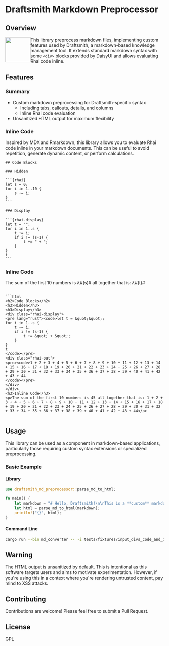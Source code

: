 # Draftsmith Markdown Preprocessor

## Overview

<p><img src="./assets/logo.png" style="float: left; width: 80px" /></p>

This library preprocess markdown files, implementing custom features used by Draftsmith, a markdown-based knowledge management tool. It extends standard markdown syntax with some `<div>` blocks provided by DaisyUI and allows evaluating Rhai code inline.

## Features

### Summary

- Custom markdown preprocessing for Draftsmith-specific syntax
    - Including tabs, callouts, details, and columns
    - Inline Rhai code evaluation
- Unsanitized HTML output for maximum flexibility

### Inline Code

Inspired by MDX and Rmarkdown, this library allows you to evaluate Rhai code inline in your markdown documents. This can be useful to avoid repetition, generate dynamic content, or perform calculations.

    ## Code Blocks

    ### Hidden

    ```{rhai}
    let s = 0;
    for i in 1..10 {
        s += i;
    }
    ```

    ### Display

    ```{rhai-display}
    let t = "";
    for i in 1..s {
        t += i;
        if i != (s-1) {
            t += " + ";
        }
    }
    t
    ```

### Inline Code

The sum of the first 10 numbers is λ#(s)# all together that is: λ#(t)#

```

```html
<h2>Code Blocks</h2>
<h3>Hidden</h3>
<h3>Display</h3>
<div class="rhai-display">
<pre lang="rust"><code>let t = &quot;&quot;;
for i in 1..s {
    t += i;
    if i != (s-1) {
        t += &quot; + &quot;;
    }
}
t
</code></pre>
<div class="rhai-out">
<pre><code>1 + 2 + 3 + 4 + 5 + 6 + 7 + 8 + 9 + 10 + 11 + 12 + 13 + 14 + 15 + 16 + 17 + 18 + 19 + 20 + 21 + 22 + 23 + 24 + 25 + 26 + 27 + 28 + 29 + 30 + 31 + 32 + 33 + 34 + 35 + 36 + 37 + 38 + 39 + 40 + 41 + 42 + 43 + 44
</code></pre>
</div>
</div>
<h3>Inline Code</h3>
<p>The sum of the first 10 numbers is 45 all together that is: 1 + 2 + 3 + 4 + 5 + 6 + 7 + 8 + 9 + 10 + 11 + 12 + 13 + 14 + 15 + 16 + 17 + 18 + 19 + 20 + 21 + 22 + 23 + 24 + 25 + 26 + 27 + 28 + 29 + 30 + 31 + 32 + 33 + 34 + 35 + 36 + 37 + 38 + 39 + 40 + 41 + 42 + 43 + 44</p>


```

## Usage

This library can be used as a component in markdown-based applications, particularly those requiring custom syntax extensions or specialized preprocessing.

### Basic Example

#### Library

```rust
use draftsmith_md_preprocessor::parse_md_to_html;

fn main() {
    let markdown = "# Hello, Draftsmith!\n\nThis is a **custom** markdown document.";
    let html = parse_md_to_html(markdown);
    println!("{}", html);
}
```

#### Command Line

```bash
cargo run --bin md_converter -- -i tests/fixtures/input_divs_code_and_inline_code.md
```


## Warning

The HTML output is unsanitized by default. This is intentional as this software targets users and aims to motivate experimentation. However, if you're using this in a context where you're rendering untrusted content, pay mind to XSS attacks.

## Contributing

Contributions are welcome! Please feel free to submit a Pull Request.

## License

GPL

